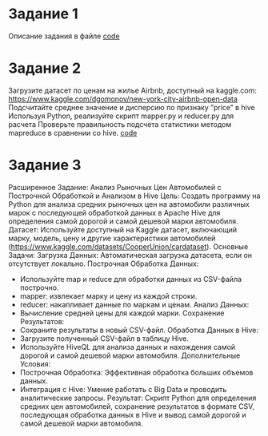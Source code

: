 # Задание 1
Описание задания в файле [code](Sem_1.ipynb)

# Задание 2
Загрузите датасет по ценам на жилье Airbnb, доступный на kaggle.com: https://www.kaggle.com/dgomonov/new-york-city-airbnb-open-data
Подсчитайте среднее значение и дисперсию по признаку ”price” в hive
Используя Python, реализуйте скрипт mapper.py и reducer.py для расчета
Проверьте правильность подсчета статистики методом mapreduce в сравнении со hive. [code](sem_2.ipynb)

# Задание 3
Расширенное Задание: Анализ Рыночных Цен Автомобилей с Построчной
Обработкой и Анализом в Hive
Цель: Создать программу на Python для анализа средних рыночных цен на
автомобили различных марок с последующей обработкой данных в Apache Hive
для определения самой дорогой и самой дешевой марки автомобиля.
Датасет: Используйте доступный на Kaggle датасет, включающий марку, модель,
цену и другие характеристики автомобилей
(https://www.kaggle.com/datasets/CooperUnion/cardataset).
Основные Задачи:
Загрузка Данных: Автоматическая загрузка датасета, если он отсутствует
локально.
Построчная Обработка Данных:
* Используйте map и reduce для обработки данных из CSV-файла построчно.
* mapper: извлекает марку и цену из каждой строки.
* reducer: накапливает данные по маркам и ценам.
Анализ Данных:
* Вычисление средней цены для каждой марки.
Сохранение Результатов:
* Сохраните результаты в новый CSV-файл.
Обработка Данных в Hive:
* Загрузите полученный CSV-файл в таблицу Hive.
* Используйте HiveQL для анализа данных и нахождения самой дорогой и
самой дешевой марки автомобиля.
Дополнительные Условия:
* Построчная Обработка: Эффективная обработка больших объемов
данных.
* Интеграция с Hive: Умение работать с Big Data и проводить аналитические
запросы.
Результат: Скрипт Python для определения средних цен автомобилей,
сохранение результатов в формате CSV, последующая обработка данных в Hive и
вывод самой дорогой и самой дешевой марки автомобиля.
